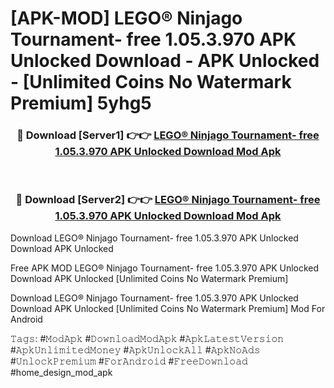 # [APK-MOD] LEGO® Ninjago Tournament- free 1.05.3.970 APK Unlocked Download - APK Unlocked - [Unlimited Coins No Watermark Premium] 5yhg5



<div align="center">
<h3>🔴 Download [Server1] 👉👉 <a href="https://momento.my/?title=LEGO®_Ninjago_Tournament-_free_1.05.3.970_APK_Unlocked_Download">LEGO® Ninjago Tournament- free 1.05.3.970 APK Unlocked Download Mod Apk</a></h3><br>

<h3>🔴 Download [Server2] 👉👉 <a href="https://momento.my/?title=LEGO®_Ninjago_Tournament-_free_1.05.3.970_APK_Unlocked_Download">LEGO® Ninjago Tournament- free 1.05.3.970 APK Unlocked Download Mod Apk</a></h3>
</div>



Download LEGO® Ninjago Tournament- free 1.05.3.970 APK Unlocked Download APK Unlocked

Free APK MOD LEGO® Ninjago Tournament- free 1.05.3.970 APK Unlocked Download APK Unlocked [Unlimited Coins No Watermark Premium]

Download LEGO® Ninjago Tournament- free 1.05.3.970 APK Unlocked Download APK Unlocked [Unlimited Coins No Watermark Premium] Mod For Android

𝚃𝚊𝚐𝚜: #𝙼𝚘𝚍𝙰𝚙𝚔 #𝙳𝚘𝚠𝚗𝚕𝚘𝚊𝚍𝙼𝚘𝚍𝙰𝚙𝚔 #𝙰𝚙𝚔𝙻𝚊𝚝𝚎𝚜𝚝𝚅𝚎𝚛𝚜𝚒𝚘𝚗 #𝙰𝚙𝚔𝚄𝚗𝚕𝚒𝚖𝚒𝚝𝚎𝚍𝙼𝚘𝚗𝚎𝚢 #𝙰𝚙𝚔𝚄𝚗𝚕𝚘𝚌𝚔𝙰𝚕𝚕 #𝙰𝚙𝚔𝙽𝚘𝙰𝚍𝚜 #𝚄𝚗𝚕𝚘𝚌𝚔𝙿𝚛𝚎𝚖𝚒𝚞𝚖 #𝙵𝚘𝚛𝙰𝚗𝚍𝚛𝚘𝚒𝚍 #𝙵𝚛𝚎𝚎𝙳𝚘𝚠𝚗𝚕𝚘𝚊𝚍 #home_design_mod_apk
